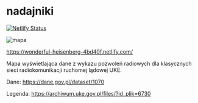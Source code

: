 # nadajniki

[![Netlify Status](https://api.netlify.com/api/v1/badges/c0bd9134-1540-47c5-b785-6cce698465f8/deploy-status)](https://app.netlify.com/sites/wonderful-heisenberg-4bd40f/deploys)

![mapa](https://repository-images.githubusercontent.com/209359790/38e0ad00-6704-11ea-9dc2-9f2d9670effa)

https://wonderful-heisenberg-4bd40f.netlify.com/

Mapa wyświetlająca dane z wykazu pozwoleń radiowych dla klasycznych sieci radiokomunikacji ruchomej lądowej UKE.

Dane:
https://dane.gov.pl/dataset/1070

Legenda:
https://archiwum.uke.gov.pl/files/?id_plik=6730
